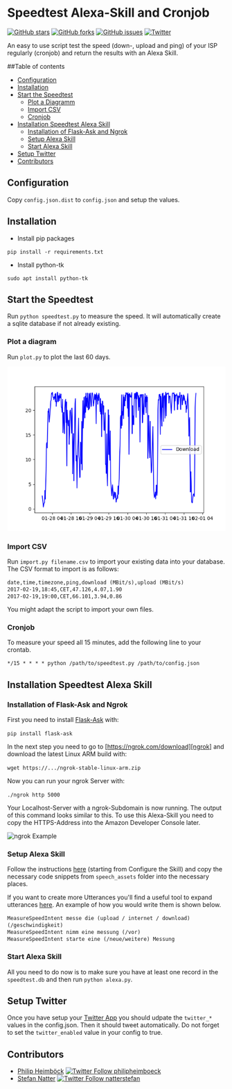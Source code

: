 # Speedtest Alexa-Skill and Cronjob

[![GitHub stars](https://img.shields.io/github/stars/philipheimboeck/speedtest.svg)](https://github.com/philipheimboeck/speedtes/stargazers)
[![GitHub forks](https://img.shields.io/github/forks/philipheimboeck/speedtest.svg)](https://github.com/philipheimboeck/speedtest/network)
[![GitHub issues](https://img.shields.io/github/issues/philipheimboeck/speedtest.svg)](https://github.com/philipheimboeck/speedtest/issues)
[![Twitter](https://img.shields.io/twitter/url/https/github.com/philipheimboeck/speedtest.svg?style=social)](https://twitter.com/intent/tweet?text=https://github.com/philipheimboeck/speedtest)

An easy to use script test the speed (down-, upload and ping) of your ISP regularly (cronjob) and return the results with an Alexa Skill.

##Table of contents

  * [Configuration](#configuration)
  * [Installation](#installation)
  * [Start the Speedtest](#start-the-speedtest)
    * [Plot a Diagramm](#plot-a-diagram)
    * [Import CSV](#import-csv)
    * [Cronjob](#cronjob)
  * [Installation Speedtest Alexa Skill](#installation-speedtest-alexa-skill)
    * [Installation of Flask-Ask and Ngrok](#installation-of-flask-ask-and-ngrok)
    * [Setup Alexa Skill](#setup-alexa-skill)
    * [Start Alexa Skill](#start-alexa-skill) 
  * [Setup Twitter](#setup-twitter)
  * [Contributors](#contributors)

## Configuration

Copy `config.json.dist` to `config.json` and setup the values.

## Installation

* Install pip packages

```
pip install -r requirements.txt
```

* Install python-tk

```
sudo apt install python-tk
```

## Start the Speedtest

Run `python speedtest.py` to measure the speed.
It will automatically create a sqlite database if not already existing.

### Plot a diagram

Run `plot.py` to plot the last 60 days.

![Example Plot](doc/images/example.png)

### Import CSV

Run `import.py filename.csv` to import your existing data into your database.
The CSV format to import is as follows:

```csv
date,time,timezone,ping,download (MBit/s),upload (MBit/s)
2017-02-19,18:45,CET,47.126,4.07,1.90
2017-02-19,19:00,CET,66.101,3.94,0.86
```

You might adapt the script to import your own files.

### Cronjob

To measure your speed all 15 minutes, add the following line to your crontab.

```
*/15 * * * * python /path/to/speedtest.py /path/to/config.json
```

## Installation Speedtest Alexa Skill

### Installation of Flask-Ask and Ngrok

First you need to install [Flask-Ask][flaskask] with:

`pip install flask-ask`

In the next step you need to go to [https://ngrok.com/download][ngrok] and download the latest Linux ARM build with:

`wget https://.../ngrok-stable-linux-arm.zip`

Now you can run your ngrok Server with:

`./ngrok http 5000`

Your Localhost-Server with a ngrok-Subdomain is now running. The output of this command looks similar to this. To use this Alexa-Skill you need to copy the HTTPS-Address into the Amazon Developer Console later.

![ngrok Example](http://i.imgur.com/G4ArV3V.png)

### Setup Alexa Skill

Follow the instructions [here][alexadocu] (starting from Configure the Skill) and copy the necessary code snippets from `speech_assets` folder into the necessary places.

If you want to create more Utterances you'll find a useful tool to expand utterances [here](http://www.makermusings.com/amazon-echo-utterance-expander/).
An example of how you would write them is shown below.

```
MeasureSpeedIntent messe die (upload / internet / download) (/geschwindigkeit)
MeasureSpeedIntent nimm eine messung (/vor)
MeasureSpeedIntent starte eine (/neue/weitere) Messung
```

### Start Alexa Skill

All you need to do now is to make sure you have at least one record in the `speedtest.db` and then run `python alexa.py`.

## Setup Twitter

Once you have setup your [Twitter App][twitterApp] you should udpate the `twitter_*` values in the config.json. Then it should tweet automatically. Do not forget to set the `twitter_enabled` value in your config to true.

## Contributors

- [Philip Heimböck][pheimboeck] [![Twitter Follow philipheimboeck](https://img.shields.io/twitter/follow/pheimboeck.svg?style=social&label=Follow)](https://twitter.com/pheimboeck)
- [Stefan Natter][natterstefan] [![Twitter Follow natterstefan](https://img.shields.io/twitter/follow/natterstefan.svg?style=social&label=Follow)](https://twitter.com/natterstefan)


[flaskask]: https://github.com/johnwheeler/flask-ask
[ngrok]: https://ngrok.com/download
[alexadocu]: https://developer.amazon.com/blogs/post/Tx14R0IYYGH3SKT/flask-ask-a-new-python-framework-for-rapid-alexa-skills-kit-development
[pheimboeck]: https://github.com/philipheimboeck
[natterstefan]: https://github.com/natterstefan
[twitterApp]: https://apps.twitter.com/
